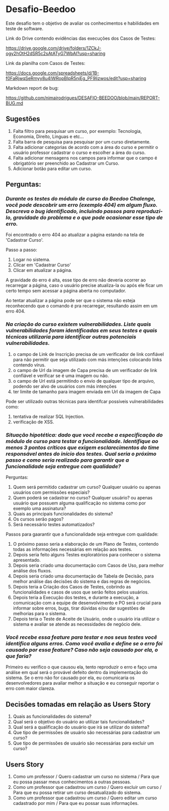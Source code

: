 # Desafio-Beedoo
Este desafio tem o objetivo de avaliar os conhecimentos e habilidades em teste de software.


Link do Drive contendo evidências das execuções dos Casos de Testes:

https://drive.google.com/drive/folders/1ZCkJ-ogy2hOtH2dSR5c2sAtATyG7WbAI?usp=sharing

Link da planilha com Casos de Testes:

https://docs.google.com/spreadsheets/d/1B-f0FaRjwqSeRmyy8u4IWRopBIpR5njEg_PF9lizwos/edit?usp=sharing

Markdown report de bug:

https://github.com/nimairodrigues/DESAFIO-BEEDOO/blob/main/REPORT-BUG.md

## Sugestões
1. Falta filtro para pesquisar um curso, por exemplo: Tecnologia, Economia, Direito, Linguas e etc...
2. Falta barra de pesquisa para pesquisar por um curso diretamente.
3. Falta adicionar categorias de acordo com a área do curso e permitir o usuário professor cadastrar o curso e escolher a área do curso.
4. Falta adicionar mensagens nos campos para informar que o campo é obrigatório ser preenchido ao Cadastrar um Curso.
5. Adicionar botão para editar um curso.

## Perguntas:
### *Durante os testes do módulo de curso do Beedoo Chalenge, você pode descobrir um erro (exemplo 404) em algum fluxo. Descreva o bug identificado, incluindo passos para reproduzi-lo, gravidade do problema e o que pode ocasionar esse tipo de erro.*

Foi encontrado o erro 404 ao atualizar a página estando na tela de 'Cadastrar Curso'.

Passo a passo: 
1. Logar no sistema.
2. Clicar em 'Cadastrar Curso'
3. Clicar em atualizar a página.

A gravidade do erro é alta, esse tipo de erro não deveria ocorrer ao recarregar a página, caso o usuário precise atualiza-la ou após ele ficar um certo tempo sem acessar a página aberta no computador.

Ao tentar atualizar a página pode ser que o sistema não esteja reconhecendo que o comando é pra recarregar, resultando assim em um erro 404.


### *Na criação do curso existem vulnerabilidades. Liste quais vulnerabilidades foram identificadas em seus testes e quais técnicas utilizaria para identificar outras potenciais vulnerabilidades.*
1. o campo de Link de Inscrição precisa de um verificador de link confiável para não permitir que seja utilizado com más intenções colocando links contendo vírus.
2. o campo de Url da imagem de Capa precisa de um verificador de link confiável e verificar se é uma imagem ou não.
3. o campo de Url está permitindo o envio de qualquer tipo de arquivo, podendo ser alvo de usuários com más intenções
4. ter limite de tamanho para imagem enviada em Url da imagem de Capa

Pode ser utilizado outras técnicas para identifcar possíveis vulnerabilidades como:
1. tentativa de realizar SQL Injection.
2. verificação de XSS.

### *Situação hipotética: dado que você recebe a especificação do módulo de curso para testar a funcionalidade. Identifique ao menos 3 pontos críticos que exigem esclarecimentos do time responsável antes do início dos testes. Qual seria o próximo passo e como seria realizado para garantir que a funcionalidade seja entregue com qualidade?*
Perguntas:
1. Quem será permitido cadastrar um curso? Qualquer usuário ou apenas usuários com permissões especiais?
2. Quem poderá se cadastrar no curso? Qualquer usuário? ou apenas usuário que possuem alguma qualificação no sistema como por exemplo uma assinatura?
3. Quais as principais funcionalidades do sistema?
3. Os cursos serão pagos?
4. Será necessário testes automatizados?

Passos para gaarantir que a funcionalidade seja entregue com qualidade:
1. O próximo passo seria a elaboração de um Plano de Testes, contendo todas as informações necessárias em relação aos testes.
2. Depois seria feito alguns Testes exploratórios para conhecer o sistema apresentado.
3. Depois seria criado uma documentação com Casos de Uso, para melhor análise dos fluxos.
4. Depois seria criado uma documentação de Tabela de Decisão, para melhor análise das decisões do sistema e das regras de negócios.
5. Depois teria a Criação dos Casos de Testes, cobrindo as funcionalidades e casos de usos que serão feitos pelos usuários.
6. Depois teria a Execução dos testes, e durante a execução, a comunicação com a equipe de desenvolvimento e PO será crucial para informar sobre erros, bugs, tirar dúvidas e/ou dar sugestões de melhorias para o sistema.
7. Depois teria o Teste de Aceite de Usuário, onde o usuário iria utilizar o sistema e avaliar se atende as necessidades de negócio dele.

### *Você recebe essa feature para testar e nos seus testes você identifica alguns erros. Como você avalia e define se o erro foi causado por essa feature? Caso não seja causado por ela, o que faria?*
Primeiro eu verifico o que causou ela, tento reproduzir o erro e faço uma análise em qual será o provável defeito dentro da implementação do sistema. Se o erro não for causado por ela, eu comunicaria os desenvolvedores para avaliar melhor a situação e eu conseguir reportar o erro com maior clareza.

## Decisões tomadas em relação as Users Story
1. Quais as funcionalidades do sistema?
2. Qual será o objetivo do usuário ao utilizar tais funcionalidades?
3. Qual será a qualificação do usuário que irá se utilizar do sistema?
4. Que tipo de permissões de usuário são necessárias para cadastrar um curso?
5. Que tipo de permissões de usuário são necessárias para excluir um curso?

## Users Story
1. Como um professor / Quero cadastrar um curso no sistema / Para que eu possa passar meus conhecimentos a outras pessoas.
2. Como um professor que cadastrou um curso / Quero excluir um curso / Para que eu possa retirar um curso desatualizado do sistema.
3. Como um professor que cadastrou um curso / Quero editar um curso cadastrado por mim / Para que eu possar suas informações.

